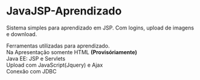 # JavaJSP-Aprendizado
Sistema simples para aprendizado em JSP. Com logins, upload de imagens e download.


Ferramentas utilizadas para aprendizado.  
Na Apresentação somente HTML **(Provisóriamente)**  
Java EE: JSP e Servlets  
Upload com JavaScript(Jquery) e Ajax  
Conexão com JDBC
